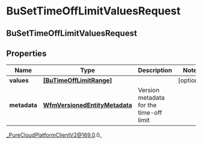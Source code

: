 # BuSetTimeOffLimitValuesRequest

## BuSetTimeOffLimitValuesRequest

## Properties

|Name | Type | Description | Notes|
|------------ | ------------- | ------------- | -------------|
| **values** | [**[BuTimeOffLimitRange]**]([BuTimeOffLimitRange]) |  | [optional] |
| **metadata** | [**WfmVersionedEntityMetadata**](WfmVersionedEntityMetadata) | Version metadata for the time-off limit | |



_PureCloudPlatformClientV2@169.0.0_
